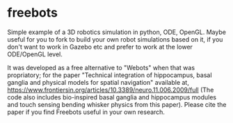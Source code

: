 # freebots
Simple example of a 3D robotics simulation in python, ODE, OpenGL.  Maybe useful for you to fork to build your own robot simulations based on it, if you don't want to work in Gazebo etc and prefer to work at the lower ODE/OpenGL level.

It was developed as a free alternative to "Webots" when that was propriatory; for the paper
"Technical integration of hippocampus, basal ganglia and physical models for spatial navigation" available at,
https://www.frontiersin.org/articles/10.3389/neuro.11.006.2009/full
(The code also includes bio-inspired basal ganglia and hippocampus modules and touch sensing bending whisker physics from this paper).
Please cite the paper if you find Freebots useful in your own research.
